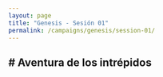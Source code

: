 ```yaml
---
layout: page
title: "Genesis - Sesión 01"
permalink: /campaigns/genesis/session-01/
---
```


## # Aventura de los intrépidos

